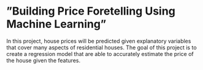 # ”Building Price Foretelling Using Machine Learning”
In this project, house prices will be predicted given explanatory variables that cover many aspects of residential houses. The goal of this project is to create a regression model that are able to accurately estimate the price of the house given the features.


